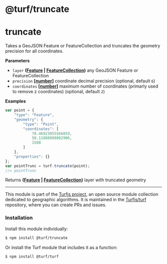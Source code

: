 # @turf/truncate

# truncate

Takes a GeoJSON Feature or FeatureCollection and truncates the geometry precision for all coordinates.

**Parameters**

-   `layer` **([Feature](http://geojson.org/geojson-spec.html#feature-objects) \| [FeatureCollection](http://geojson.org/geojson-spec.html#feature-collection-objects))** any GeoJSON Feature or FeatureCollection
-   `precision` **\[[number](https://developer.mozilla.org/en-US/docs/Web/JavaScript/Reference/Global_Objects/Number)]** coordinate decimal precision (optional, default `6`)
-   `coordinates` **\[[number](https://developer.mozilla.org/en-US/docs/Web/JavaScript/Reference/Global_Objects/Number)]** maximum number of coordinates (primarly used to remove z coordinates) (optional, default `2`)

**Examples**

```javascript
var point = {
    "type": "Feature",
    "geometry": {
        "type": "Point",
        "coordinates": [
            70.46923055566859,
            58.11088890802906,
            1508
        ]
    },
    "properties": {}
};
var pointTrunc = turf.truncate(point);
//= pointTrunc
```

Returns **([Feature](http://geojson.org/geojson-spec.html#feature-objects) \| [FeatureCollection](http://geojson.org/geojson-spec.html#feature-collection-objects))** layer with truncated geometry

<!-- This file is automatically generated. Please don't edit it directly:
if you find an error, edit the source file (likely index.js), and re-run
./scripts/generate-readmes in the turf project. -->

---

This module is part of the [Turfjs project](http://turfjs.org/), an open source
module collection dedicated to geographic algorithms. It is maintained in the
[Turfjs/turf](https://github.com/Turfjs/turf) repository, where you can create
PRs and issues.

### Installation

Install this module individually:

```sh
$ npm install @turf/truncate
```

Or install the Turf module that includes it as a function:

```sh
$ npm install @turf/turf
```
